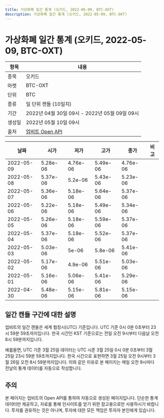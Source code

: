```yaml
---
title: 가상화폐 일간 통계 (오키드, 2022-05-09, BTC-OXT)
description: 가상화폐 일간 통계 (오키드, 2022-05-09, BTC-OXT)
---
```



가상화폐 일간 통계 (오키드, 2022-05-09, BTC-OXT)
===

|항목|내용|
|--|--|
|종목|오키드|
|마켓|BTC-OXT|
|단위|BTC|
|종류|일 단위 캔들 (10일치)|
|기간|2022년 04월 30일 09시 - 2022년 05월 09일 09시|
|생성일|2022년 05월 10일 09시|
|출처|[업비트 Open API](https://docs.upbit.com)|


|날짜|시가|저가|고가|종가|비고|
|--|--|--|--|--|--|
|2022-05-09|5.28e-06|4.76e-06|5.49e-06|4.76e-06|    |
|2022-05-08|5.37e-06|5.2e-06|5.43e-06|5.23e-06|    |
|2022-05-07|5.36e-06|5.18e-06|5.64e-06|5.37e-06|    |
|2022-05-06|5.22e-06|5.18e-06|5.49e-06|5.34e-06|    |
|2022-05-05|5.26e-06|5.18e-06|5.59e-06|5.37e-06|    |
|2022-05-04|5.37e-06|5.18e-06|5.52e-06|5.37e-06|    |
|2022-05-03|5.03e-06|5e-06|5.8e-06|5.41e-06|    |
|2022-05-02|5.17e-06|4.9e-06|5.51e-06|5.03e-06|    |
|2022-05-01|5.16e-06|5.06e-06|5.41e-06|5.29e-06|    |
|2022-04-30|5.48e-06|5.15e-06|5.81e-06|5.15e-06|    |


일간 캔들 구간에 대한 설명
---


업비트의 일간 캔들은 세계 협정시(UTC) 기준입니다. 
UTC 기준 0시 0분 0초부터 23시 59분 59초까지입니다. 
한국 시간인 KST 기준으로는 전일 오전 9시부터 다음날 오전 8시 59분까지입니다. 


예를들면, UTC 기준 3월 25일 데이터는 UTC 시준 3월 25일 0시 0분 0초부터 3월 25일 23시 59분 59초까지입니다. 
한국 시간으로 표현하면 3월 25일 오전 9시부터 3월 26일 오전 8시 59분까지입니다. 
이와 같은 이유로 본 페이지는 매일 오전 9시마다 전날의 통계 데이터를 자동으로 작성합니다. 


주의
---


본 페이지는 업비트의 Open API를 통하여 자동으로 생성된 페이지입니다. 
단순한 통계 데이터만 제공하고, 자료를 통해 인사이트를 얻기 위한 참고용으로만 사용하시기 바랍니다. 
투자를 권유하는 것은 아니며, 투자에 대한 모든 책임은 투자자 본인에게 있습니다. 
